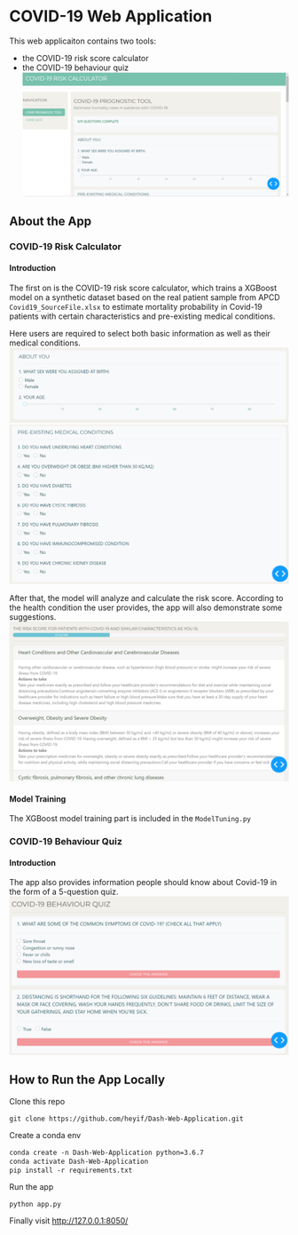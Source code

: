 # COVID-19 Web Application 
This web applicaiton contains two tools: 
* the COVID-19 risk score calculator 
* the COVID-19 behaviour quiz
![Image](https://github.com/heyif/Dash-Web-Application/blob/main/asset/Screenshot1.png)

## About the App

### COVID-19 Risk Calculator 
#### Introduction
The first on is the COVID-19 risk score calculator, which trains a XGBoost model on a synthetic dataset based on the real patient sample from APCD `Covid19_SourceFile.xlsx` to estimate mortality probability in Covid-19 patients with certain characteristics and pre-existing medical conditions.

Here users are required to select both basic information as well as their medical conditions. 
![Image](https://github.com/heyif/Dash-Web-Application/blob/main/asset/Screenshot2.png)
![Image](https://github.com/heyif/Dash-Web-Application/blob/main/asset/Screenshot3.png)

After that, the model will analyze and calculate the risk score. According to the health condition the user provides, the app will also demonstrate some suggestions.  
![Image](https://github.com/heyif/Dash-Web-Application/blob/main/asset/Screenshot4.png)

#### Model Training 
The XGBoost model training part is included in the `ModelTuning.py`

### COVID-19 Behaviour Quiz 
#### Introduction
The app also provides information people should know about Covid-19 in the form of a 5-question quiz. 
![Image](https://github.com/heyif/Dash-Web-Application/blob/main/asset/Screenshot5.png)

## How to Run the App Locally
Clone this repo
```
git clone https://github.com/heyif/Dash-Web-Application.git
```

Create a conda env
```
conda create -n Dash-Web-Application python=3.6.7
conda activate Dash-Web-Application
pip install -r requirements.txt
```
Run the app
```
python app.py
```
Finally visit http://127.0.0.1:8050/

